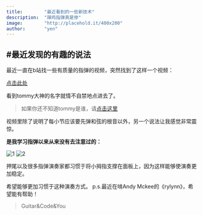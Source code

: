```yaml
---
title:        "最近看到的一些新技术"
description:  "辣鸡指弹真是惨"
image:        "http://placehold.it/400x200"
author:       "yen"
---
```


#最近发现的有趣的说法
---
最近一直在b站找一些有质量的指弹的视频，突然找到了这样一个视频：

[点击此处](http://www.bilibili.com/video/av7686862/)

看到tommy大神的名字就情不自禁地点进去了。

>如果你还不知道tommy是谁，请[点击这里](http://baike.baidu.com/link?url=Kx7MLv7w_ETFT2Z7O_hIs6EHWNIYi7jruNCH0x1IKhRvj7xoPSl2_9617vy_7Eep3ed2XeGDi3I2TsCAc-UH7SGlV3BM56PwH5ixgi7334_)

视频里除了说明了每小节应该要先弹和弦的根音以外，另一个说法让我感觉非常震惊。

 **是我学习指弹以来从来没有去注意过的：**

![1](http://image18-c.poco.cn/mypoco/myphoto/20161226/16/18426390820161226164113036.png)
![2](http://image18-c.poco.cn/mypoco/myphoto/20161226/16/18426390820161226164455095.png)

押尾以及很多指弹演奏家都习惯于将小拇指支撑在面板上，因为这样能够使演奏更加稳定。

希望能够更加习惯于这种演奏方式。
p.s.最近在啃Andy Mckee的《rylynn》，希望能有帮助！







>Guitar&Code&You 

